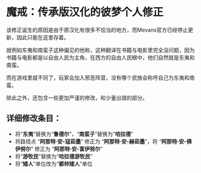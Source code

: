 # 魔戒：传承版汉化的彼梦个人修正

该修正诞生的原因是由于原汉化有很多不恰当的地方，而Mevans官方已经停止更新，因此只能在这里存着。

就例如东夷和南蛮子这种偏见的他称，这种翻译在书籍与电影里完全没问题，因为书籍与电影都是以自由人民为主角，在西方的自由人民眼中，他们自然就是东夷和南蛮。

而在游戏里就不同了，玩家会加入邪恶阵营，没有哪个民族会称呼自己为东夷和南蛮。

除此之外，还包含一些更加严谨的修改，和少量出错的部分。

## 详细修改条目：
- 将“**东夷**”替换为“**鲁德尔**”，“**南蛮子**”替换为“**哈拉德**”
- 将路径点 “**阿那特·安-寇茹墨**” 修正为 “**阿那特·安-赫茹墨**”，将 “**阿那特·安-佛伊努尔**” 修正为 “**阿那特·安-富伊努尔**”
- 将“**游牧民**”替换为“**哈拉德游牧民**”
- 将“**矮人**”单位改为“**都林矮人**”单位

